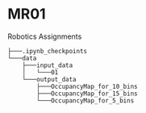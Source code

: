 # MR01
Robotics Assignments
```
├───.ipynb_checkpoints
└───data
    ├───input_data
    │   └───01
    └───output_data
        ├───OccupancyMap_for_10_bins
        ├───OccupancyMap_for_15_bins
        └───OccupancyMap_for_5_bins
```
